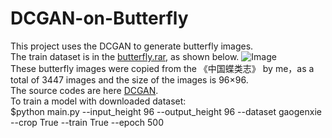 # DCGAN-on-Butterfly
This project uses the DCGAN to generate butterfly images.  
The train dataset is in the [butterfly.rar](https://github.com/gg1036419175/DCGAN-on-Butterfly/blob/master/Butterfly.rar), as shown below. 
![Image](https://raw.githubusercontent.com/gg1036419175/DCGAN-on-Butterfly/master/TrainDataset.jpg)  
These butterfly images were copied from the 《中国蝶类志》 by me，as a total of 3447 images and the size of the images is 96×96.  
The source codes are here [DCGAN](https://github.com/carpedm20/DCGAN-tensorflow/tree/master/assets).  
To train a model with downloaded dataset:  
    $python main.py --input_height 96 --output_height 96 --dataset gaogenxie --crop True --train True --epoch 500

